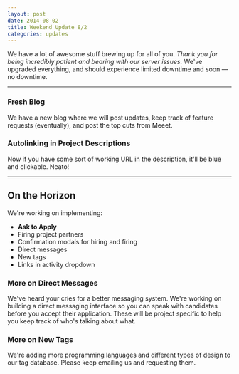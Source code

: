 ```yaml
---
layout: post
date: 2014-08-02
title: Weekend Update 8/2
categories: updates
---
```


We have a lot of awesome stuff brewing up for all of you. _Thank you for being incredibly patient and bearing with our server issues._ We've upgraded everything, and should experience limited downtime and soon — no downtime.

<hr>

<h3>Fresh Blog</h3>
We have a new blog where we will post updates, keep track of feature requests (eventually), and post the top cuts from Meeet.

<h3>Autolinking in Project Descriptions</h3>
Now if you have some sort of working URL in the description, it'll be blue and clickable. Neato!

<hr>

<h2>On the Horizon</h2>

We're working on implementing:

- __Ask to Apply__
- Firing project partners
- Confirmation modals for hiring and firing
- Direct messages
- New tags
- Links in activity dropdown

<h3>More on Direct Messages</h3>
We've heard your cries for a better messaging system. We're working on building a direct messaging interface so you can speak with candidates before you accept their application. These will be project specific to help you keep track of who's talking about what.

<h3>More on New Tags</h3>
We're adding more programming languages and different types of design to our tag database. Please keep emailing us and requesting them.
